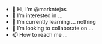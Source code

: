 - 👋 Hi, I’m @markntejas
- 👀 I’m interested in ... 
- 🌱 I’m currently learning ... nothing
- 💞️ I’m looking to collaborate on ...
- 📫 How to reach me ...

<!---
markntejas/markntejas is a ✨ special ✨ repository because its `README.md` (this file) appears on your GitHub profile.
You can click the Preview link to take a look at your changes.
--->
